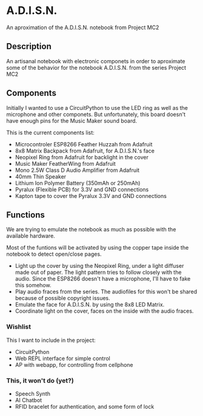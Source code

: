 # A.D.I.S.N.
An aproximation of the A.D.I.S.N. notebook from Project MC2

## Description
An artisanal notebook with electronic componets in order to aproximate some of the behavior for the notebook A.D.I.S.N. from the series Project MC2

## Components
Initially I wanted to use a CircuitPython to use the LED ring as well as the microphone and other componets. But unfortunately, this board doesn't have enough pins for the Music Maker sound board.

This is the current components list:

- Microcontroler ESP8266 Feather Huzzah from Adafruit
- 8x8 Matrix Backpack from Adafruit, for A.D.I.S.N.'s face
- Neopixel Ring from Adafruit for backlight in the cover
- Music Maker FeatherWing from Adafruit
- Mono 2.5W Class D Audio Amplifier from Adafruit
- 40mm Thin Speaker
- Lithium Ion Polymer Battery (350mAh or 250mAh)
- Pyralux (Flexible PCB) for 3.3V and GND connections
- Kapton tape to cover the Pyralux 3.3V and GND connections

## Functions
We are trying to emulate the notebook as much as possible with the available hardware.

Most of the funtions will be activated by using the copper tape inside the notebook to detect open/close pages.

- Light up the cover by using the Neopixel Ring, under a light diffuser made out of paper. The light pattern tries to follow closely with the audio. Since the ESP8266 doesn't have a microphone, I'll have to fake this somehow.
- Play audio fraces from the series. The audiofiles for this won't be shared because of possible copyright issues.
- Emulate the face for A.D.I.S.N. by using the 8x8 LED Matrix.
- Coordinate light on the cover, faces on the inside with the audio fraces.

### Wishlist
This I want to include in the project:

- CircuitPython
- Web REPL interface for simple control
- AP with webapp, for controlling from cellphone

### This, it won't do (yet?)

- Speech Synth
- AI Chatbot
- RFID bracelet for authentication, and some form of lock

